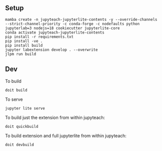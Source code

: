 ## Setup

```shell
mamba create -n jupyteach-jupyterlite-contents -y --override-channels --strict-channel-priority -c conda-forge -c nodefaults python jupyterlab=3 nodejs=18 cookiecutter jupyterlite-core
conda activate jupyteach-jupyterlite-contents
pip install -r requirements.txt
pip install -ve .
pip install build
jupyter labextension develop . --overwrite
jlpm run build
```

## Dev

To build

```shell
doit build
```

To serve

```shell
jupyter lite serve
```


To build just the extension from within jupyteach:

```shell
doit quickbuild
```

To build extension and full jupyterlite from within jupyteach:

```shell
doit devbuild
```
